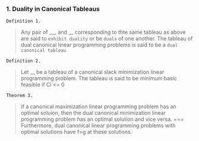 ### 1. Duality in Canonical Tableaus
`Definition 1.`
> Any pair of ___ and __ corresponding to thte same tableau as above are said to `exhibit duality` or be `duals` of one another. The tableau of dual canonical linear programming problems is said to be a `dual canonical tableau`

`Definition 2.`
> Let __ be a tableau of a canonical slack minimization linear programming problem. The tableau is said to be minimum basic feasible if Ci <= 0

`Theorem 3.`
> If a canonical maximization linear programming problem has an optimal soluion, then the dual canonical minimization linear programming problem has an optimal solution and vice versa. === Furthermore, dual canonical linear programming problems with optimal solutions have f=g at these solutions.
